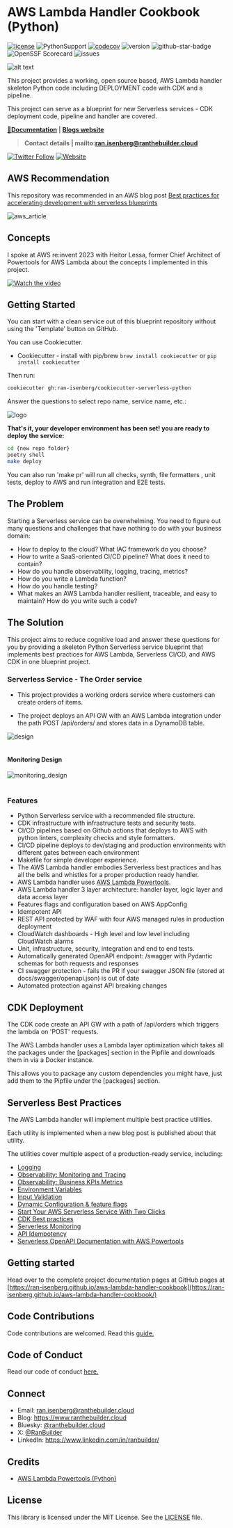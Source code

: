 # AWS Lambda Handler Cookbook (Python)

[![license](https://img.shields.io/github/license/ran-isenberg/aws-lambda-handler-cookbook)](https://github.com/ran-isenberg/aws-lambda-handler-cookbook/blob/master/LICENSE)
![PythonSupport](https://img.shields.io/static/v1?label=python&message=3.13&color=blue?style=flat-square&logo=python)
[![codecov](https://codecov.io/gh/ran-isenberg/aws-lambda-handler-cookbook/branch/main/graph/badge.svg?token=P2K7K4KICF)](https://codecov.io/gh/ran-isenberg/aws-lambda-handler-cookbook)
![version](https://img.shields.io/github/v/release/ran-isenberg/aws-lambda-handler-cookbook)
![github-star-badge](https://img.shields.io/github/stars/ran-isenberg/aws-lambda-handler-cookbook.svg?style=social)
![OpenSSF Scorecard](https://api.securityscorecards.dev/projects/github.com/ran-isenberg/aws-lambda-handler-cookbook/badge)
![issues](https://img.shields.io/github/issues/ran-isenberg/aws-lambda-handler-cookbook)

![alt text](https://github.com/ran-isenberg/aws-lambda-handler-cookbook/blob/main/docs/media/banner.png?raw=true)

This project provides a working, open source based, AWS Lambda handler skeleton Python code including DEPLOYMENT code with CDK and a pipeline.

This project can serve as a blueprint for new Serverless services - CDK deployment code, pipeline and handler are covered.

**[📜Documentation](https://ran-isenberg.github.io/aws-lambda-handler-cookbook/)** | **[Blogs website](https://www.ranthebuilder.cloud)**
> **Contact details | mailto:ran.isenberg@ranthebuilder.cloud**

[![Twitter Follow](https://img.shields.io/twitter/follow/IsenbergRan?label=Follow&style=social)](https://twitter.com/RanBuilder)
[![Website](https://img.shields.io/badge/Website-www.ranthebuilder.cloud-blue)](https://www.ranthebuilder.cloud/)

## AWS Recommendation

This repository was recommended in an AWS blog post [Best practices for accelerating development with serverless blueprints](https://aws.amazon.com/blogs/infrastructure-and-automation/best-practices-for-accelerating-development-with-serverless-blueprints/)

![aws_article](https://github.com/ran-isenberg/aws-lambda-handler-cookbook/blob/main/docs/media/article.png?raw=true)

## Concepts

I spoke at AWS re:invent 2023 with Heitor Lessa, former Chief Architect of Powertools for AWS Lambda about the concepts I implemented in this project.

[![Watch the video](https://img.youtube.com/vi/52W3Qyg242Y/maxresdefault.jpg)](https://www.youtube.com/watch?v=52W3Qyg242Y)

## Getting Started

You can start with a clean service out of this blueprint repository without using the 'Template' button on GitHub.

You can use Cookiecutter.

* Cookiecutter - install with pip/brew ``brew install cookiecutter`` or ``pip install cookiecutter``

Then run:

```bash
cookiecutter gh:ran-isenberg/cookiecutter-serverless-python
```

Answer the questions to select repo name, service name, etc.:

![logo](https://github.com/ran-isenberg/cookiecutter-serverless-python/blob/main/media/howto.png?raw=true)

**That's it, your developer environment has been set! you are ready to deploy the service:**

```bash
cd {new repo folder}
poetry shell
make deploy
```

You can also run 'make pr' will run all checks, synth, file formatters , unit tests, deploy to AWS and run integration and E2E tests.

## **The Problem**

Starting a Serverless service can be overwhelming. You need to figure out many questions and challenges that have nothing to do with your business domain:

* How to deploy to the cloud? What IAC framework do you choose?
* How to write a SaaS-oriented CI/CD pipeline? What does it need to contain?
* How do you handle observability, logging, tracing, metrics?
* How do you write a Lambda function?
* How do you handle testing?
* What makes an AWS Lambda handler resilient, traceable, and easy to maintain? How do you write such a code?

## **The Solution**

This project aims to reduce cognitive load and answer these questions for you by providing a skeleton Python Serverless service blueprint that implements best practices for AWS Lambda, Serverless CI/CD, and AWS CDK in one blueprint project.

### Serverless Service - The Order service

* This project provides a working orders service where customers can create orders of items.

* The project deploys an API GW with an AWS Lambda integration under the path POST /api/orders/ and stores data in a DynamoDB table.

![design](https://github.com/ran-isenberg/aws-lambda-handler-cookbook/blob/main/docs/media/design.png?raw=true)
<br></br>

#### **Monitoring Design**

![monitoring_design](https://github.com/ran-isenberg/aws-lambda-handler-cookbook/blob/main/docs/media/monitoring_design.png?raw=true)
<br></br>

### **Features**

* Python Serverless service with a recommended file structure.
* CDK infrastructure with infrastructure tests and security tests.
* CI/CD pipelines based on Github actions that deploys to AWS with python linters, complexity checks and style formatters.
* CI/CD pipeline deploys to dev/staging and production environments with different gates between each environment
* Makefile for simple developer experience.
* The AWS Lambda handler embodies Serverless best practices and has all the bells and whistles for a proper production ready handler.
* AWS Lambda handler uses [AWS Lambda Powertools](https://docs.powertools.aws.dev/lambda-python/).
* AWS Lambda handler 3 layer architecture: handler layer, logic layer and data access layer
* Features flags and configuration based on AWS AppConfig
* Idempotent API
* REST API protected by WAF with four AWS managed rules in production deployment
* CloudWatch dashboards - High level and low level including CloudWatch alarms
* Unit, infrastructure, security, integration and end to end tests.
* Automatically generated OpenAPI endpoint: /swagger with Pydantic schemas for both requests and responses
* CI swagger protection - fails the PR if your swagger JSON file (stored at docs/swagger/openapi.json) is out of date
* Automated protection against API breaking changes

## CDK Deployment

The CDK code create an API GW with a path of /api/orders which triggers the lambda on 'POST' requests.

The AWS Lambda handler uses a Lambda layer optimization which takes all the packages under the [packages] section in the Pipfile and downloads them in via a Docker instance.

This allows you to package any custom dependencies you might have, just add them to the Pipfile under the [packages] section.

## Serverless Best Practices

The AWS Lambda handler will implement multiple best practice utilities.

Each utility is implemented when a new blog post is published about that utility.

The utilities cover multiple aspect of a production-ready service, including:

* [Logging](https://www.ranthebuilder.cloud/post/aws-lambda-cookbook-elevate-your-handler-s-code-part-1-logging)
* [Observability: Monitoring and Tracing](https://www.ranthebuilder.cloud/post/aws-lambda-cookbook-elevate-your-handler-s-code-part-2-observability)
* [Observability: Business KPIs Metrics](https://www.ranthebuilder.cloud/post/aws-lambda-cookbook-elevate-your-handler-s-code-part-3-business-domain-observability)
* [Environment Variables](https://www.ranthebuilder.cloud/post/aws-lambda-cookbook-environment-variables)
* [Input Validation](https://www.ranthebuilder.cloud/post/aws-lambda-cookbook-elevate-your-handler-s-code-part-5-input-validation)
* [Dynamic Configuration & feature flags](https://www.ranthebuilder.cloud/post/aws-lambda-cookbook-part-6-feature-flags-configuration-best-practices)
* [Start Your AWS Serverless Service With Two Clicks](https://www.ranthebuilder.cloud/post/aws-lambda-cookbook-part-7-how-to-use-the-aws-lambda-cookbook-github-blueprint-project)
* [CDK Best practices](https://github.com/ran-isenberg/aws-lambda-handler-cookbook)
* [Serverless Monitoring](https://www.ranthebuilder.cloud/post/how-to-effortlessly-monitor-serverless-applications-with-cloudwatch-part-one)
* [API Idempotency](https://www.ranthebuilder.cloud/post/serverless-api-idempotency-with-aws-lambda-powertools-and-cdk)
* [Serverless OpenAPI Documentation with AWS Powertools](https://www.ranthebuilder.cloud/post/serverless-open-api-documentation-with-aws-powertools)

## Getting started

Head over to the complete project documentation pages at GitHub pages at [https://ran-isenberg.github.io/aws-lambda-handler-cookbook](https://ran-isenberg.github.io/aws-lambda-handler-cookbook/)

## Code Contributions

Code contributions are welcomed. Read this [guide.](https://github.com/ran-isenberg/aws-lambda-handler-cookbook/blob/main/CONTRIBUTING.md)

## Code of Conduct

Read our code of conduct [here.](https://github.com/ran-isenberg/aws-lambda-handler-cookbook/blob/main/CODE_OF_CONDUCT.md)

## Connect

- Email: ran.isenberg@ranthebuilder.cloud
- Blog: https://www.ranthebuilder.cloud
- Bluesky: [@ranthebuilder.cloud](https://bsky.app/profile/ranthebuilder.cloud)
- X:       [@RanBuilder](https://twitter.com/RanBuilder)
- LinkedIn: https://www.linkedin.com/in/ranbuilder/

## Credits

* [AWS Lambda Powertools (Python)](https://github.com/aws-powertools/powertools-lambda-python)

## License

This library is licensed under the MIT License. See the [LICENSE](https://github.com/ran-isenberg/aws-lambda-handler-cookbook/blob/main/LICENSE) file.
